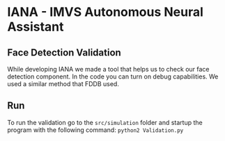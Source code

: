 # IANA - IMVS Autonomous Neural Assistant 

## Face Detection Validation

While developing IANA we made a tool that helps us to check our face detection component.
In the code you can turn on debug capabilities.
We used a similar method that FDDB used.

## Run

To run the validation go to the ```src/simulation``` folder and startup the program with the following command:
```python2 Validation.py```